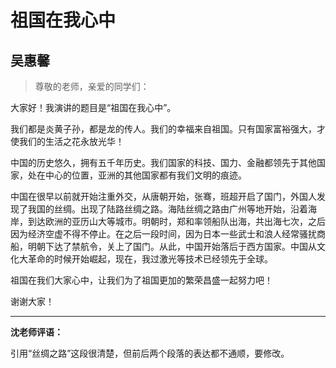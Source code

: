 # 祖国在我心中 #

## 吴惠馨 ##

> 尊敬的老师，亲爱的同学们：

大家好！我演讲的题目是“祖国在我心中”。

我们都是炎黄子孙，都是龙的传人。我们的幸福来自祖国。只有国家富裕强大，才使我们的生活之花永放光华！

中国的历史悠久，拥有五千年历史。我们国家的科技、国力、金融都领先于其他国家，处在中心的位置，亚洲的其他国家都有我们文明的痕迹。

中国在很早以前就开始注重外交，从唐朝开始，张骞，班超开启了国门，外国人发现了我国的丝绸。出现了陆路丝绸之路。海陆丝绸之路由广州等地开始，沿着海岸，到达欧洲的亚历山大等城市。明朝时，郑和率领船队出海，共出海七次，之后因为经济空虚不得不停止。在之后一段时间，因为日本一些武士和浪人经常骚扰商船，明朝下达了禁航令，关上了国门。从此，中国开始落后于西方国家。中国从文化大革命的时候开始崛起，现在，我过激光等技术已经领先于全球。

祖国在我们大家心中，让我们为了祖国更加的繁荣昌盛一起努力吧！

谢谢大家！

-------------------------------------

**沈老师评语：**

引用“丝绸之路”这段很清楚，但前后两个段落的表达都不通顺，要修改。